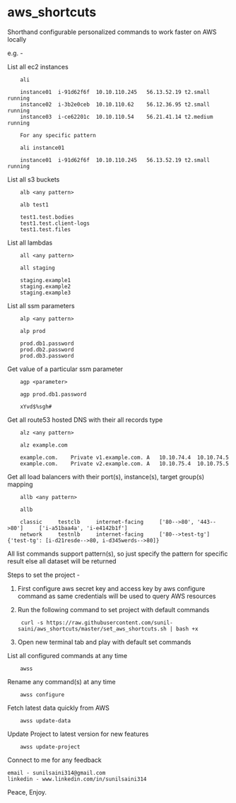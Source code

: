# aws_shortcuts
Shorthand configurable personalized commands to work faster on AWS locally

e.g. - 

List all ec2 instances

        ali
        
        instance01	i-91d62f6f	10.10.110.245	56.13.52.19	t2.small	running
        instance02	i-3b2e0ceb	10.10.110.62	56.12.36.95	t2.small	running
        instance03	i-ce62201c	10.10.110.54	56.21.41.14	t2.medium	running
        
        For any specific pattern
        
        ali instance01
        
        instance01	i-91d62f6f	10.10.110.245	56.13.52.19	t2.small	running
        
        
List all s3 buckets
        
        alb <any pattern>
        
        alb test1
        
        test1.test.bodies
        test1.test.client-logs
        test1.test.files
        
List all lambdas

        all <any pattern>
        
        all staging
        
        staging.example1
        staging.example2
        staging.example3
        
List all ssm parameters

        alp <any pattern>
        
        alp prod
        
        prod.db1.password
        prod.db2.password
        prod.db3.password
        
Get value of a particular ssm parameter

        agp <parameter>
        
        agp prod.db1.password
        
        xYvd$%sgh#
        
Get all route53 hosted DNS with their all records type

        alz <any pattern>
        
        alz example.com
        
        example.com.	Private	v1.example.com.	A	10.10.74.4	10.10.74.5
        example.com.	Private	v2.example.com.	A	10.10.75.4	10.10.75.5
    
Get all load balancers with their port(s), instance(s), target group(s) mapping

        allb <any pattern>
        
        allb 
        
        classic     testclb     internet-facing     ['80-->80', '443-->80']     ['i-a51baa4a', 'i-e4142b1f']
        network     testnlb     internet-facing     ['80-->test-tg']    {'test-tg': [i-d21resde-->80, i-d345werds-->80]}
        
All list commands support pattern(s), so just specify the pattern for specific result else all dataset will be returned

Steps to set the project - 
        
1. First configure aws secret key and access key by aws configure command as same credentials will be used to query AWS resources

2. Run the following command to set project with default commands

        curl -s https://raw.githubusercontent.com/sunil-saini/aws_shortcuts/master/set_aws_shortcuts.sh | bash +x
    
3. Open new terminal tab and play with default set commands


List all configured commands at any time
        
        awss 

Rename any command(s) at any time

        awss configure

Fetch latest data quickly from AWS

        awss update-data
        
Update Project to latest version for new features

        awss update-project        

Connect to me for any feedback

    email - sunilsaini314@gmail.com
    linkedin - www.linkedin.com/in/sunilsaini314
    
Peace, Enjoy.
